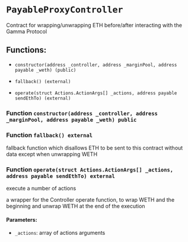 # `PayableProxyController`

Contract for wrapping/unwrapping ETH before/after interacting with the Gamma Protocol

## Functions:

- `constructor(address _controller, address _marginPool, address payable _weth) (public)`

- `fallback() (external)`

- `operate(struct Actions.ActionArgs[] _actions, address payable sendEthTo) (external)`

### Function `constructor(address _controller, address _marginPool, address payable _weth) public`

### Function `fallback() external`

fallback function which disallows ETH to be sent to this contract without data except when unwrapping WETH

### Function `operate(struct Actions.ActionArgs[] _actions, address payable sendEthTo) external`

execute a number of actions

a wrapper for the Controller operate function, to wrap WETH and the beginning and unwrap WETH at the end of the execution

#### Parameters:

- `_actions`: array of actions arguments
